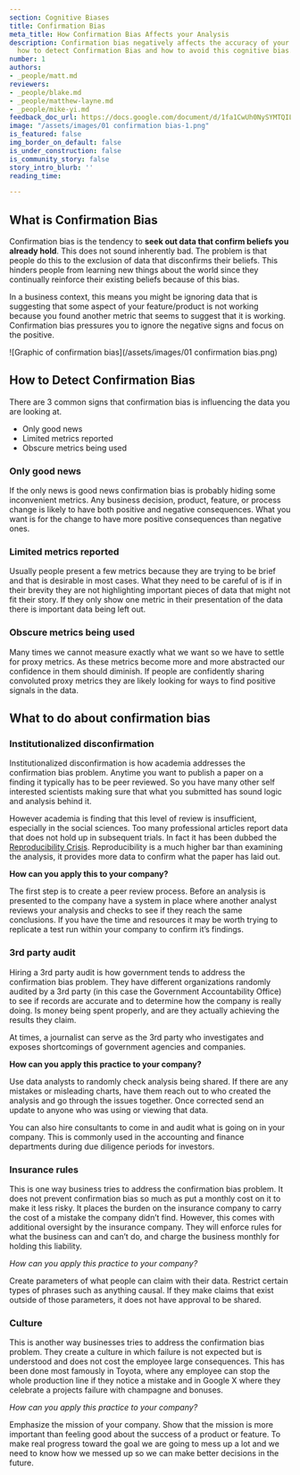 ```yaml
---
section: Cognitive Biases
title: Confirmation Bias
meta_title: How Confirmation Bias Affects your Analysis
description: Confirmation bias negatively affects the accuracy of your analysis. Learn
  how to detect Confirmation Bias and how to avoid this cognitive bias.
number: 1
authors:
- _people/matt.md
reviewers:
- _people/blake.md
- _people/matthew-layne.md
- _people/mike-yi.md
feedback_doc_url: https://docs.google.com/document/d/1fa1CwUh0NySYMTQILVAZBIzHaW_dkqV43VOGX7a9ECw/edit?usp=sharing
image: "/assets/images/01 confirmation bias-1.png"
is_featured: false
img_border_on_default: false
is_under_construction: false
is_community_story: false
story_intro_blurb: ''
reading_time: 

---
```

## What is Confirmation Bias

Confirmation bias is the tendency to **seek out data that confirm beliefs you already hold**. This does not sound inherently bad. The problem is that people do this to the exclusion of data that disconfirms their beliefs. This hinders people from learning new things about the world since they continually reinforce their existing beliefs because of this bias.

In a business context, this means you might be ignoring data that is suggesting that some aspect of your feature/product is not working because you found another metric that seems to suggest that it is working. Confirmation bias pressures you to ignore the negative signs and focus on the positive.

![Graphic of confirmation bias](/assets/images/01 confirmation bias.png)

## How to Detect Confirmation Bias

There are 3 common signs that confirmation bias is influencing the data you are looking at.

* Only good news
* Limited metrics reported
* Obscure metrics being used

### Only good news

If the only news is good news confirmation bias is probably hiding some inconvenient metrics. Any business decision, product, feature, or process change is likely to have both positive and negative consequences. What you want is for the change to have more positive consequences than negative ones.

### Limited metrics reported

Usually people present a few metrics because they are trying to be brief and that is desirable in most cases. What they need to be careful of is if in their brevity they are not highlighting important pieces of data that might not fit their story. If they only show one metric in their presentation of the data there is important data being left out.

### Obscure metrics being used

Many times we cannot measure exactly what we want so we have to settle for proxy metrics. As these metrics become more and more abstracted our confidence in them should diminish. If people are confidently sharing convoluted proxy metrics they are likely looking for ways to find positive signals in the data.

## What to do about confirmation bias

### Institutionalized disconfirmation

Institutionalized disconfirmation is how academia addresses the confirmation bias problem. Anytime you want to publish a paper on a finding it typically has to be peer reviewed. So you have many other self interested scientists making sure that what you submitted has sound logic and analysis behind it.

However academia is finding that this level of review is insufficient, especially in the social sciences. Too many professional articles report data that does not hold up in subsequent trials. In fact it has been dubbed the [Reproducibility Crisis](https://www.nature.com/news/1-500-scientists-lift-the-lid-on-reproducibility-1.19970). Reproducibility is a much higher bar than examining the analysis, it provides more data to confirm what the paper has laid out.

**How can you apply this to your company?**

The first step is to create a peer review process. Before an analysis is presented to the company have a system in place where another analyst reviews your analysis and checks to see if they reach the same conclusions. If you have the time and resources it may be worth trying to replicate a test run within your company to confirm it’s findings.

### 3rd party audit

Hiring a 3rd party audit is how government tends to address the confirmation bias problem. They have different organizations randomly audited by a 3rd party (in this case the Government Accountability Office) to see if records are accurate and to determine how the company is really doing. Is money being spent properly, and are they actually achieving the results they claim.

At times, a journalist can serve as the 3rd party who investigates and exposes shortcomings of government agencies and companies.

**How can you apply this practice to your company?**

Use data analysts to randomly check analysis being shared. If there are any mistakes or misleading charts, have them reach out to who created the analysis and go through the issues together. Once corrected send an update to anyone who was using or viewing that data.

You can also hire consultants to come in and audit what is going on in your company. This is commonly used in the accounting and finance departments during due diligence periods for investors.

### Insurance rules

This is one way business tries to address the confirmation bias problem. It does not prevent confirmation bias so much as put a monthly cost on it to make it less risky. It places the burden on the insurance company to carry the cost of a mistake the company didn’t find. However, this comes with additional oversight by the insurance company. They will enforce rules for what the business can and can’t do, and charge the business monthly for holding this liability.

_How can you apply this practice to your company?_

Create parameters of what people can claim with their data. Restrict certain types of phrases such as anything causal. If they make claims that exist outside of those parameters, it does not have approval to be shared.

### Culture

This is another way businesses tries to address the confirmation bias problem. They create a culture in which failure is not expected but is understood and does not cost the employee large consequences. This has been done most famously in Toyota, where any employee can stop the whole production line if they notice a mistake and in Google X where they celebrate a projects failure with champagne and bonuses.

_How can you apply this practice to your company?_

Emphasize the mission of your company. Show that the mission is more important than feeling good about the success of a product or feature. To make real progress toward the goal we are going to mess up a lot and we need to know how we messed up so we can make better decisions in the future.